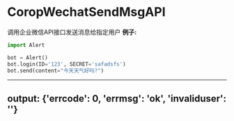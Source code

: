 # CoropWechatSendMsgAPI
调用企业微信API接口发送消息给指定用户
**例子:**

```python
import Alert

bot = Alert()
bot.login(ID='123', SECRET='safadsfs')
bot.send(content="今天天气好吗?")
```

------
output:
    {'errcode': 0, 'errmsg': 'ok', 'invaliduser': ''}
------
